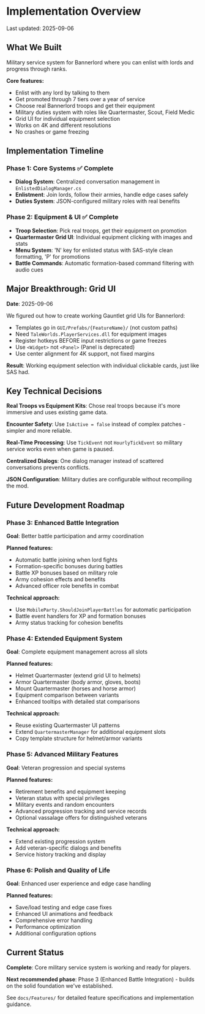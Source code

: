 # Implementation Overview

Last updated: 2025-09-06

## What We Built

Military service system for Bannerlord where you can enlist with lords and progress through ranks.

**Core features:**
- Enlist with any lord by talking to them
- Get promoted through 7 tiers over a year of service  
- Choose real Bannerlord troops and get their equipment
- Military duties system with roles like Quartermaster, Scout, Field Medic
- Grid UI for individual equipment selection
- Works on 4K and different resolutions
- No crashes or game freezing

## Implementation Timeline

### Phase 1: Core Systems ✅ Complete
- **Dialog System**: Centralized conversation management in `EnlistedDialogManager.cs`  
- **Enlistment**: Join lords, follow their armies, handle edge cases safely
- **Duties System**: JSON-configured military roles with real benefits

### Phase 2: Equipment & UI ✅ Complete  
- **Troop Selection**: Pick real troops, get their equipment on promotion
- **Quartermaster Grid UI**: Individual equipment clicking with images and stats
- **Menu System**: 'N' key for enlisted status with SAS-style clean formatting, 'P' for promotions
- **Battle Commands**: Automatic formation-based command filtering with audio cues

## Major Breakthrough: Grid UI

**Date**: 2025-09-06

We figured out how to create working Gauntlet grid UIs for Bannerlord:
- Templates go in `GUI/Prefabs/{FeatureName}/` (not custom paths)
- Need `TaleWorlds.PlayerServices.dll` for equipment images
- Register hotkeys BEFORE input restrictions or game freezes  
- Use `<Widget>` not `<Panel>` (Panel is deprecated)
- Use center alignment for 4K support, not fixed margins

**Result**: Working equipment selection with individual clickable cards, just like SAS had.

## Key Technical Decisions

**Real Troops vs Equipment Kits**: Chose real troops because it's more immersive and uses existing game data.

**Encounter Safety**: Use `IsActive = false` instead of complex patches - simpler and more reliable.

**Real-Time Processing**: Use `TickEvent` not `HourlyTickEvent` so military service works even when game is paused.

**Centralized Dialogs**: One dialog manager instead of scattered conversations prevents conflicts.

**JSON Configuration**: Military duties are configurable without recompiling the mod.

## Future Development Roadmap

### Phase 3: Enhanced Battle Integration
**Goal**: Better battle participation and army coordination

**Planned features:**
- Automatic battle joining when lord fights
- Formation-specific bonuses during battles  
- Battle XP bonuses based on military role
- Army cohesion effects and benefits
- Advanced officer role benefits in combat

**Technical approach:**
- Use `MobileParty.ShouldJoinPlayerBattles` for automatic participation
- Battle event handlers for XP and formation bonuses
- Army status tracking for cohesion benefits

### Phase 4: Extended Equipment System  
**Goal**: Complete equipment management across all slots

**Planned features:**
- Helmet Quartermaster (extend grid UI to helmets)
- Armor Quartermaster (body armor, gloves, boots)
- Mount Quartermaster (horses and horse armor)
- Equipment comparison between variants
- Enhanced tooltips with detailed stat comparisons

**Technical approach:**
- Reuse existing Quartermaster UI patterns
- Extend `QuartermasterManager` for additional equipment slots
- Copy template structure for helmet/armor variants

### Phase 5: Advanced Military Features
**Goal**: Veteran progression and special systems

**Planned features:**
- Retirement benefits and equipment keeping
- Veteran status with special privileges  
- Military events and random encounters
- Advanced progression tracking and service records
- Optional vassalage offers for distinguished veterans

**Technical approach:**
- Extend existing progression system
- Add veteran-specific dialogs and benefits
- Service history tracking and display

### Phase 6: Polish and Quality of Life
**Goal**: Enhanced user experience and edge case handling

**Planned features:**
- Save/load testing and edge case fixes
- Enhanced UI animations and feedback
- Comprehensive error handling
- Performance optimization
- Additional configuration options

## Current Status

**Complete**: Core military service system is working and ready for players.

**Next recommended phase**: Phase 3 (Enhanced Battle Integration) - builds on the solid foundation we've established.

See `docs/Features/` for detailed feature specifications and implementation guidance.
